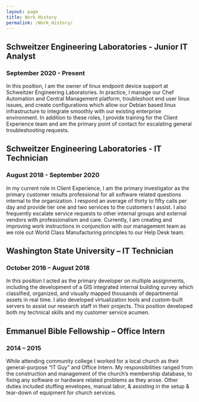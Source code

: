 ```yaml
---
layout: page
title: Work History
permalink: /Work_History/
---
```


## Schweitzer Engineering Laboratories - Junior IT Analyst
### September 2020 - Present 
In this position, I am the owner of linux endpoint device support at Schweitzer Engineering Laboratories. In practice, I manage our Chef Automation and Central Management platform, troubleshoot end user linux issues, and create configurations which allow our Debian based linux infrastructure to integrate smoothly with our existing enterprise environment. In addition to these roles, I provide training for the Client Experience team and am the primary point of contact for escalating general troubleshooting requests. 

## Schweitzer Engineering Laboratories - IT Technician
### August 2018 - September 2020 
In my current role in Client Experience, I am the primary investigator  as the primary customer results professional for all software related questions internal to the organization. I respond an average of thirty to fifty calls per day and provide tier one and two services to the customers I assist. I also frequently escalate service requests to other internal groups and external vendors with professionalism and care. Currently, I am creating and improving work instructions in conjunction with our management team as we role out World Class Manufacturing principles to our Help Desk team. 

## Washington State University – IT Technician
### October 2016 – August 2018
In this position I acted as the primary developer on multiple assignments, including the development of a GIS integrated internal building survey which classified, organized, and visually mapped thousands of departmental assets in real time. I also developed virtualization tools and custom-built servers to assist our research staff in their projects. This position developed both my technical skills and my customer service acumen.

## Emmanuel Bible Fellowship – Office Intern
### 2014 – 2015
While attending community college I worked for a local church as their general-purpose “IT Guy” and Office Intern. My responsibilities ranged from the construction and management of the church’s membership database, to fixing any software or hardware related problems as they arose. Other duties included stuffing envelopes, manual labor, & assisting in the setup & tear-down of equipment for church services.
